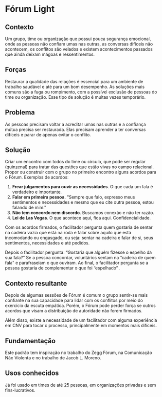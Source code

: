 # Fórum Light

## Contexto

Um grupo, time ou organização que possui pouca segurança emocional, onde as pessoas não confiam umas nas outras, as conversas difíceis não acontecem, os conflitos são velados e existem acontecimentos passados que ainda deixam mágoas e ressentimentos.

## Forças

Restaurar a qualidade das relações é essencial para um ambiente de trabalho saudável e até para um bom desempenho. As soluções mais comuns são a fuga ou rompimento, com a possível exclusão de pessoas do time ou organização. Esse tipo de solução é muitas vezes temporário.

## Problema

As pessoas precisam voltar a acreditar umas nas outras e a confiança mútua precisa ser restaurada. Elas precisam aprender a ter conversas difíceis e parar de apenas evitar o conflito.

## Solução

Criar um encontro com todos do time ou círculo, que pode ser regular \(quinzenal\) para tratar das questões que estão vivas no campo relacional. Propor ou construir com o grupo no primeiro encontro alguns acordos para o Fórum. Exemplos de acordos:

1. **Frear julgamentos para ouvir as necessidades**. O que cada um fala é verdadeiro e importante.
2. **Falar em primeira pessoa**. "Sempre que falo, expresso meus sentimentos e necessidades e mesmo que eu cite outra pessoa, estou falando de mim."
3. **Não tem concordo nem discordo**. Buscamos conexão e não ter razão.
4. **Lei de Las Vegas**. O que acontece aqui, fica aqui. Confidencialidade.

Com os acordos firmados, o facilitador pergunta quem gostaria de sentar na cadeira vazia que está na roda e falar sobre aquilo que está incomodando ou engasgado, ou seja: sentar na cadeira e falar de si, seus sentimentos, necessidades e até pedidos.

Depois o facilitador pergunta: “Gostaria que alguém fizesse o espelho da sua fala?” Se a pessoa concordar, voluntários sentam na “cadeira de quem fala” e parafraseiam o que ouviram. Ao final, o facilitador pergunta se a pessoa gostaria de complementar o que foi “espelhado” .

## Contexto resultante

Depois de algumas sessões de Fórum é comum o grupo sentir-se mais confiante na sua capacidade para lidar com os conflitos por meio do exercício da escuta empática. Porém, o Fórum pode perder força se outros acordos que visam a distribuição de autoridade não forem firmados.

Além disso, existe a necessidade de um facilitador com alguma experiência em CNV para tocar o processo, principalmente em momentos mais difíceis.

## Fundamentação

Este padrão tem inspiração no trabalho do Zegg Fórum, na Comunicação Não Violenta e no trabalho de Jacob L. Moreno.

## Usos conhecidos

Já foi usado em times de até 25 pessoas, em organizações privadas e sem fins-lucrativos.

